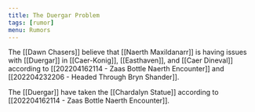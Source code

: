 ```yaml
---
title: The Duergar Problem
tags: [rumor]
menu: Rumors
---
```


The [[Dawn Chasers]] believe that [[Naerth Maxildanarr]] is having issues with [[Duergar]] in [[Caer-Konig]], [[Easthaven]], and [[Caer Dineval]] according to [[202204162114 - Zaas Bottle Naerth Encounter]] and [[202204232206 - Headed Through Bryn Shander]].

The [[Duergar]] have taken the [[Chardalyn Statue]] according to [[202204162114 - Zaas Bottle Naerth Encounter]].